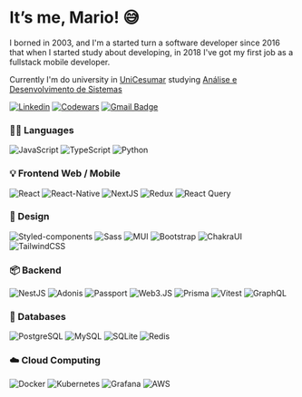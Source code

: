 # It’s me, Mario! 😅

I borned in 2003, and I'm a started turn a software developer since 2016 that when I started study about developing, in 2018 I've got my first job as a fullstack mobile developer.

Currently I'm do university in [UniCesumar](https://www.unicesumar.edu.br/home/) studying [Análise e Desenvolvimento de Sistemas](https://www.unicesumar.edu.br/ead/cursos-graduacao/analise-e-desenvolvimento-de-sistemas/)

[![Linkedin](https://img.shields.io/badge/-LinkedIn-blue?style=flat&logo=Linkedin&logoColor=white&link=https://www.linkedin.com/in/rebeccamanzi/)](https://www.linkedin.com/in/mariosantos-dev/)
[![Codewars](https://img.shields.io/badge/-Codewars-b1361E?style=flat-square&logo=Codewars&logoColor=white&link=https://www.codewars.com/users/eduardylopes)](https://www.codewars.com/users/mariosantosdev)
[![Gmail Badge](https://img.shields.io/badge/-mariodev7@gmail.com-c14438?style=flat&logo=Gmail&logoColor=white&link=mailto:mariodev7@gmail.com)](mailto:mariodev7@gmail.com)

### 👨‍💻 Languages

![JavaScript](https://img.shields.io/badge/JavaScript-F7DF1E?logo=JavaScript&logoColor=white)
![TypeScript](https://img.shields.io/badge/TypeScript-007ACC?logo=TypeScript&logoColor=white)
![Python](https://img.shields.io/badge/Python-3776AB?logo=python&logoColor=white)

### 💡 Frontend Web / Mobile

![React](https://img.shields.io/badge/React-61dafb?style=flat&logo=React&logoColor=black)
![React-Native](https://img.shields.io/badge/React%20Native-61DAFB?style=flat&logo=React&logoColor=black)
![NextJS](https://img.shields.io/badge/NextJS-111111?style=flat&logo=Next.js&logoColor=white)
![Redux](https://img.shields.io/badge/Redux-%23593d88.svg?&logo=redux&logoColor=white)
![React Query](https://img.shields.io/badge/ReactQuery-FF4154?&logo=ReactQuery&logoColor=white)

### 💄 Design
![Styled-components](https://img.shields.io/badge/Styled%20Components-DB7093?logo=Styled-components&logoColor=white)
![Sass](https://img.shields.io/badge/Sass-CC6699?logo=Sass&logoColor=white)
![MUI](https://img.shields.io/badge/MUI-007FFF?logo=MUI&logoColor=white)
![Bootstrap](https://img.shields.io/badge/Bootstrap-7952B3?style=flat&logo=Bootstrap&logoColor=white)
![ChakraUI](https://img.shields.io/badge/ChakraUI-319795?style=flat&logo=ChakraUI&logoColor=white)
![TailwindCSS](https://img.shields.io/badge/TailwindCSS-06B6D4?style=flat&logo=TailwindCSS&logoColor=white)

### 📦 Backend

![NestJS](https://img.shields.io/badge/NestJS-E0234E?logo=nestjs)
![Adonis](https://img.shields.io/badge/Adonis-5A45FF?style=flat&logo=adonisJS&logoColor=white)
![Passport](https://img.shields.io/badge/Passport-34E27A?logo=Passport&logoColor=white)
![Web3.JS](https://img.shields.io/badge/Web3.JS-F16822?style=flat&logo=Web3.JS&logoColor=white)
![Prisma](https://img.shields.io/badge/Prisma-2D3748?style=flat&logo=Prisma&logoColor=white)
![Vitest](https://img.shields.io/badge/Vitest-6E9F18?logo=vitest&logoColor=white)
![GraphQL](https://img.shields.io/badge/-GraphQL-E10098?style=flat&logo=graphql&logoColor=white)

### 💾 Databases

![PostgreSQL](https://img.shields.io/badge/PostgreSQL-4169E1?style=flat&logo=PostgreSQL&logoColor=white)
![MySQL](https://img.shields.io/badge/MySQL-4479A1?style=flat&logo=MySQL&logoColor=white)
![SQLite](https://img.shields.io/badge/SQLite-003B57?style=flat&logo=SQLite&logoColor=white)
![Redis](https://img.shields.io/badge/Redis-DC382D?style=flat&logo=Redis&logoColor=white)

### ☁️ Cloud Computing

![Docker](https://img.shields.io/badge/Docker-%230db7ed.svg?style=flat&logo=docker&logoColor=white)
![Kubernetes](https://img.shields.io/badge/Kubernetes-326CE5?logo=Kubernetes&logoColor=white)
![Grafana](https://img.shields.io/badge/Grafana-F46800?logo=Grafana&logoColor=white)
![AWS](https://img.shields.io/badge/Amazon_AWS-232F3E?logo=AmazonAWS&logoColor=white)

